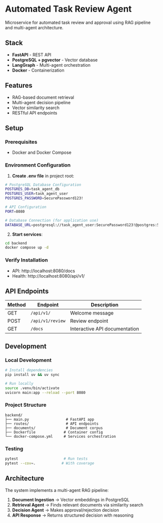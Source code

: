 # Automated Task Review Agent

Microservice for automated task review and approval using RAG pipeline and multi-agent architecture.

## Stack
- **FastAPI** - REST API
- **PostgreSQL + pgvector** - Vector database
- **LangGraph** - Multi-agent orchestration
- **Docker** - Containerization

## Features
- RAG-based document retrieval
- Multi-agent decision pipeline
- Vector similarity search
- RESTful API endpoints

## Setup

### Prerequisites
- Docker and Docker Compose

### Environment Configuration

1. **Create .env file** in project root:
```bash
# PostgreSQL Database Configuration
POSTGRES_DB=task_agent_db
POSTGRES_USER=task_agent_user
POSTGRES_PASSWORD=SecurePassword123!

# API Configuration
PORT=8080

# Database Connection (for application use)
DATABASE_URL=postgresql://task_agent_user:SecurePassword123!@postgres:5432/task_agent_db
```

2. **Start services**:
```bash
cd backend
docker compose up -d
```

### Verify Installation
- API: http://localhost:8080/docs
- Health: http://localhost:8080/api/v1/

## API Endpoints

| Method | Endpoint | Description |
|--------|----------|-------------|
| GET | `/api/v1/` | Welcome message |
| POST | `/api/v1/review` | Review endpoint |
| GET | `/docs` | Interactive API documentation |

## Development

### Local Development
```bash
# Install dependencies
pip install uv && uv sync

# Run locally
source .venv/bin/activate
uvicorn main:app --reload --port 8080
```

### Project Structure
```
backend/
├── main.py                 # FastAPI app
├── routes/                 # API endpoints
├── documents/              # Document corpus
├── Dockerfile             # Container config
└── docker-compose.yml     # Services orchestration
```

### Testing
```bash
pytest                     # Run tests
pytest --cov=.            # With coverage
```

## Architecture

The system implements a multi-agent RAG pipeline:

1. **Document Ingestion** → Vector embeddings in PostgreSQL
2. **Retrieval Agent** → Finds relevant documents via similarity search  
3. **Decision Agent** → Makes approval/rejection decision
4. **API Response** → Returns structured decision with reasoning

